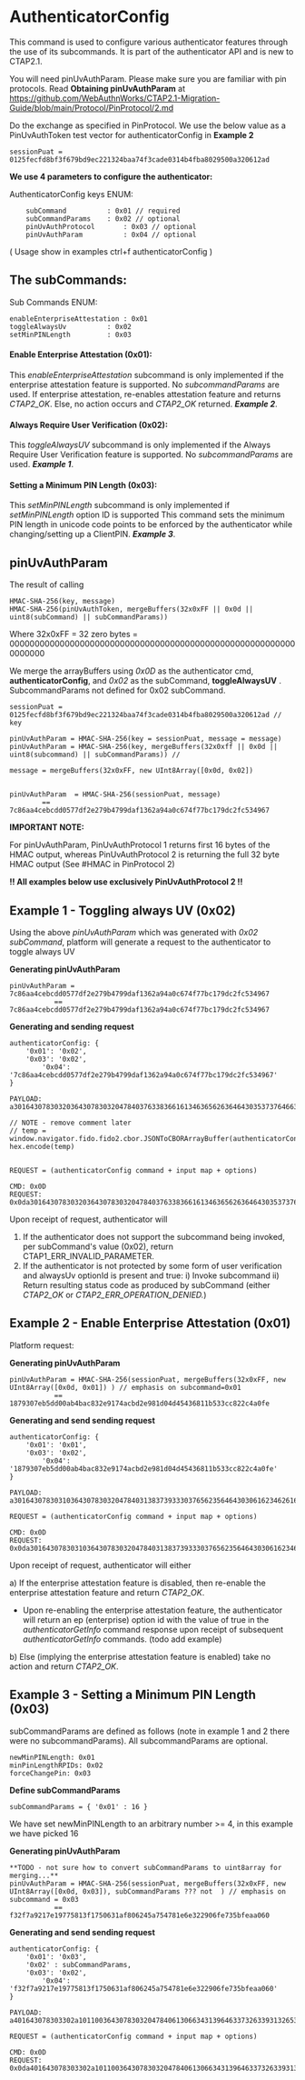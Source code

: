 # AuthenticatorConfig

This command is used to configure various authenticator features through the use of its subcommands. It is part of the authenticator API and is new to CTAP2.1. 

You will need pinUvAuthParam. Please make sure you are familiar with pin protocols. Read **Obtaining pinUvAuthParam** at https://github.com/WebAuthnWorks/CTAP2.1-Migration-Guide/blob/main/Protocol/PinProtocol/2.md

Do the exchange as specified in PinProtocol. We use the below value as a PinUvAuthToken test vector for authenticatorConfig in **Example 2**
```
sessionPuat = 0125fecfd8bf3f679bd9ec221324baa74f3cade0314b4fba8029500a320612ad
```

**We use 4 parameters to configure the authenticator:**

AuthenticatorConfig keys ENUM: 
```
	subCommand   		: 0x01 // required
	subCommandParams 	: 0x02 // optional
	pinUvAuthProtocol       : 0x03 // optional
	pinUvAuthParam       	: 0x04 // optional
```
( Usage show in examples ctrl+f authenticatorConfig )


## The subCommands:

Sub Commands ENUM:

```
enableEnterpriseAttestation	: 0x01
toggleAlwaysUv			: 0x02
setMinPINLength			: 0x03
```

#### Enable Enterprise Attestation (0x01):
This *enableEnterpriseAttestation* subcommand is only implemented if the enterprise attestation feature is supported. No *subcommandParams* are used.
If enterprise attestation, re-enables attestation feature and returns _CTAP2_OK_. Else, no action occurs and _CTAP2_OK_ returned. _**Example 2**_.

#### Always Require User Verification (0x02):
This *toggleAlwaysUV* subcommand is only implemented if the Always Require User Verification feature is supported. No *subcommandParams* are used. _**Example 1**_.

#### Setting a Minimum PIN Length (0x03):
This *setMinPINLength* subcommand is only implemented if _setMinPINLength_ option ID is supported
This command sets the minimum PIN length in unicode code points to be enforced by the authenticator while changing/setting up a ClientPIN. **_Example 3_**.


## pinUvAuthParam
The result of calling 
```
HMAC-SHA-256(key, message)
HMAC-SHA-256(pinUvAuthToken, mergeBuffers(32x0xFF || 0x0d || uint8(subCommand) || subCommandParams))
```

Where 32x0xFF = 32 zero bytes = 0000000000000000000000000000000000000000000000000000000000000000


We merge the arrayBuffers using _0x0D_ as the authenticator cmd, **authenticatorConfig**, and _0x02_ as the subCommand, **toggleAlwaysUV** . SubcommandParams not defined for 0x02 subCommand.

```
sessionPuat = 0125fecfd8bf3f679bd9ec221324baa74f3cade0314b4fba8029500a320612ad // key 

pinUvAuthParam = HMAC-SHA-256(key = sessionPuat, message = message)
pinUvAuthParam = HMAC-SHA-256(key, mergeBuffers(32x0xff || 0x0d || uint8(subcommand) || subCommandParams)) //

message = mergeBuffers(32x0xFF, new UInt8Array([0x0d, 0x02]) 


pinUvAuthParam  = HMAC-SHA-256(sessionPuat, message)
		== 7c86aa4cebcdd0577df2e279b4799daf1362a94a0c674f77bc179dc2fc534967
```


**IMPORTANT NOTE:**

For pinUvAuthParam, PinUvAuthProtocol 1 returns first 16 bytes of the HMAC output, whereas PinUvAuthProtocol 2 is returning the full 32 byte HMAC output (See #HMAC in PinProtocol 2)

**!! All examples below use exclusively PinUvAuthProtocol 2 !!**

## Example 1 - Toggling always UV (0x02)
Using the above *pinUvAuthParam* which was generated with *0x02 subCommand*, platform will generate a request to the authenticator to toggle always UV

**Generating pinUvAuthParam**
```
pinUvAuthParam = 7c86aa4cebcdd0577df2e279b4799daf1362a94a0c674f77bc179dc2fc534967
	       == 7c86aa4cebcdd0577df2e279b4799daf1362a94a0c674f77bc179dc2fc534967
```

**Generating and sending request**
```     
authenticatorConfig: {
	'0x01': '0x02',
	'0x03': '0x02',
    	'0x04': '7c86aa4cebcdd0577df2e279b4799daf1362a94a0c674f77bc179dc2fc534967'
}

PAYLOAD: a301643078303203643078303204784037633836616134636562636464303537376466326532373962343739396461663133363261393461306336373466373762633137396463326663353334393637

// NOTE - remove comment later
// temp = window.navigator.fido.fido2.cbor.JSONToCBORArrayBuffer(authenticatorConfig); hex.encode(temp)


REQUEST = (authenticatorConfig command + input map + options)

CMD: 0x0D
REQUEST: 0x0da301643078303203643078303204784037633836616134636562636464303537376466326532373962343739396461663133363261393461306336373466373762633137396463326663353334393637
```

Upon receipt of request, authenticator will
1. If the authenticator does not support the subcommand being invoked, per subCommand's value (0x02), return
CTAP1_ERR_INVALID_PARAMETER.
2. If the authenticator is not protected by some form of user verification and alwaysUv optionId is present and true:
	i) Invoke subcommand
	ii) Return resulting status code as produced by subCommand (either _CTAP2_OK_ or _CTAP2_ERR_OPERATION_DENIED._)
	
## Example 2 - Enable Enterprise Attestation (0x01)
Platform request:

**Generating pinUvAuthParam**
```
pinUvAuthParam = HMAC-SHA-256(sessionPuat, mergeBuffers(32x0xFF, new UInt8Array([0x0d, 0x01]) ) // emphasis on subcommand=0x01
	       == 1879307eb5dd00ab4bac832e9174acbd2e981d04d45436811b533cc822c4a0fe
```

**Generating and send sending request**
```
authenticatorConfig: {
	'0x01': '0x01',
	'0x03': '0x02',
    	'0x04': '1879307eb5dd00ab4bac832e9174acbd2e981d04d45436811b533cc822c4a0fe'
}

PAYLOAD: a301643078303103643078303204784031383739333037656235646430306162346261633833326539313734616362643265393831643034643435343336383131623533336363383232633461306665

REQUEST = (authenticatorConfig command + input map + options)

CMD: 0x0D
REQUEST: 0x0da301643078303103643078303204784031383739333037656235646430306162346261633833326539313734616362643265393831643034643435343336383131623533336363383232633461306665
```

Upon receipt of request, authenticator will either

a) If the enterprise attestation feature is disabled, then re-enable the enterprise attestation feature and return _CTAP2_OK_.
- Upon re-enabling the enterprise attestation feature, the authenticator will return an ep (enterprise) option id with
the value of true in the _authenticatorGetInfo_ command response upon receipt of subsequent
_authenticatorGetInfo_ commands. (todo add example)

b)  Else (implying the enterprise attestation feature is enabled) take no action and return _CTAP2_OK_.


## Example 3 - Setting a Minimum PIN Length (0x03)
subCommandParams are defined as follows (note in example 1 and 2 there were no subcommandParams). All subcommandParams are optional.
```
newMinPINLength: 0x01
minPinLengthRPIDs: 0x02
forceChangePin: 0x03
```

**Define subCommandParams**
```
subCommandParams = { '0x01' : 16 } 
```
We have set newMinPINLength to an arbitrary number >= 4, in this example we have picked 16

**Generating pinUvAuthParam**
```
**TODO - not sure how to convert subCommandParams to uint8array for merging...**
pinUvAuthParam = HMAC-SHA-256(sessionPuat, mergeBuffers(32x0xFF, new UInt8Array([0x0d, 0x03]), subCommandParams ??? not  ) // emphasis on subcommand = 0x03
	       == f32f7a9217e19775813f1750631af806245a754781e6e322906fe735bfeaa060
```

**Generating and send sending request**
```
authenticatorConfig: {
	'0x01': '0x03',
	'0x02' : subCommandParams,
	'0x03': '0x02',
    	'0x04': 'f32f7a9217e19775813f1750631af806245a754781e6e322906fe735bfeaa060'
}

PAYLOAD: a401643078303302a1011003643078303204784061306634313964633732633931326533663038623066346430663235333732613065396562323831633534303334656364383632376562643030616363646661

REQUEST = (authenticatorConfig command + input map + options)

CMD: 0x0D
REQUEST: 0x0da401643078303302a1011003643078303204784061306634313964633732633931326533663038623066346430663235333732613065396562323831633534303334656364383632376562643030616363646661
```
